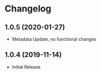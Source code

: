 ﻿# Changelog

## 1.0.5 (2020-01-27)

- Metadata Update, no functional changes

## 1.0.4 (2019-11-14)

- Initial Release
